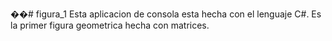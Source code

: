 ��# figura_1
Esta aplicacion de consola esta hecha con el lenguaje C#.
Es la primer figura geometrica hecha con matrices.
